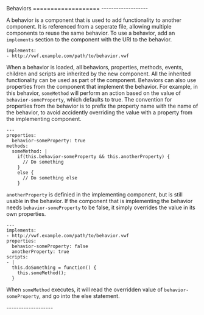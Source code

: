 <a name="behaviors" />

<div class="well" markdown="1">
Behaviors
===================
-------------------

A behavior is a component that is used to add functionality to another component. It is referenced from a seperate file, allowing multiple components to reuse the same behavior. To use a behavior, add an <code>implements</code> section to the component with the URI to the behavior.

	implements:
	- http://vwf.example.com/path/to/behavior.vwf

When a behavior is loaded, all behaviors, properties, methods, events, children and scripts are inherited by the new component. All the inherited functionality can be used as part of the component. Behaviors can also use properties from the component that implement the behavior. For example, in this behavior, <code>someMethod</code> will perform an action based on the value of <code>behavior-someProperty</code>, which defaults to true. The convention for properties from the behavior is to prefix the property name with the name of the behavior, to avoid accidently overriding the value with a property from the implementing component.

	---
	properties:
	  behavior-someProperty: true 
	methods:
	  someMethod: |
	    if(this.behavior-someProperty && this.anotherProperty) {
	      // Do something
	    }
	    else {
	      // Do something else
	    }

<code>anotherProperty</code> is definied in the implementing component, but is still usable in the behavior. If the component that is implementing the behavior needs <code>behavior-someProperty</code> to be false, it simply overrides the value in its own properties. 

	---
	implements:
	- http://vwf.example.com/path/to/behavior.vwf
	properties:
	  behavior-someProperty: false
	  anotherProperty: true
	scripts:
	- |
	  this.doSomething = function() {
	    this.someMethod();
	  }

When <code>someMethod</code> executes, it will read the overridden value of <code>behavior-someProperty</code>, and go into the else statement.

</div>
-------------------

